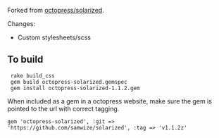 Forked from [octopress/solarized](https://github.com/octopress/solarized).

Changes:

- Custom stylesheets/scss


## To build

     rake build_css
     gem build octopress-solarized.gemspec
     gem install octopress-solarized-1.1.2.gem
 
 When included as a gem in a octopress website, make sure the gem is pointed to the url with correct tagging.
 
    gem 'octopress-solarized', :git => 'https://github.com/samwize/solarized', :tag => 'v1.1.2z'
    